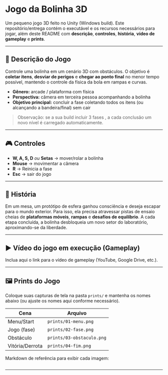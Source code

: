 # Jogo da Bolinha 3D

Um pequeno jogo 3D feito no Unity (Windows build). Este repositório/entrega contém o executável e os recursos necessários para jogar, além deste README com **descrição**, **controles**, **história**, **vídeo de gameplay** e **prints**.

---

## 📜 Descrição do Jogo
Controle uma bolinha em um cenário 3D com obstáculos. O objetivo é **coletar itens**, **desviar de perigos** e **chegar ao ponto final** no menor tempo possível, mantendo o controle da física da bola em rampas e curvas.

- **Gênero:** arcade / plataforma com física
- **Perspectiva:** câmera em terceira pessoa acompanhando a bolinha
- **Objetivo principal:** concluir a fase coletando todos os itens (ou alcançando a bandeira/final) sem cair

> Observação: se a sua build incluir 3 fases , a cada conclusão um novo nível é carregado automaticamente.

---

## 🎮 Controles
- **W, A, S, D** *ou* **Setas** → mover/rolar a bolinha  
- **Mouse** → movimentar a câmera
- **R** → Reinicia a fase
- **Esc** → sair do jogo

---

## 🧭 História
Em um mesa, um protótipo de esfera ganhou consciência e deseja escapar para o mundo exterior. Para isso, ela precisa atravessar pistas de ensaio cheias de **plataformas móveis**, **rampas** e **desafios de equilíbrio**. A cada etapa concluída, a bolinha desbloqueia um novo setor do laboratório, aproximando-se da liberdade.

---

## ▶️ Vídeo do jogo em execução (Gameplay)
Inclua aqui o link para o vídeo de gameplay (YouTube, Google Drive, etc.).


---

## 🖼️ Prints do Jogo
Coloque suas capturas de tela na pasta `prints/` e mantenha os nomes abaixo (ou ajuste os nomes aqui conforme necessário).

| Cena | Arquivo |
|---|---|
| Menu/Start | `prints/01-menu.png` |
| Jogo (fase) | `prints/02-fase.png` |
| Obstáculo | `prints/03-obstaculo.png` |
| Vitória/Derrota | `prints/04-fim.png` |

Markdown de referência para exibir cada imagem:

```

```

---
